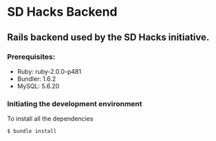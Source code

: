 # SD Hacks Backend

## Rails backend used by the SD Hacks initiative.

### Prerequisites:

 - Ruby: ruby-2.0.0-p481
 - Bundler: 1.6.2
 - MySQL: 5.6.20

### Initiating the development environment

To install all the dependencies

```bash
$ bundle install
```
